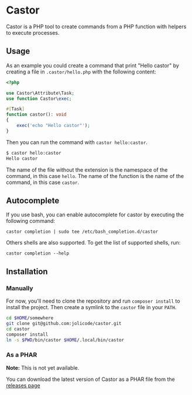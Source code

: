 # Castor

Castor is a PHP tool to create commands from a PHP function with helpers to
execute processes.

## Usage

As an example you could create a command that print "Hello castor" by creating a
file in `.castor/hello.php` with the following content:

```php
<?php

use Castor\Attribute\Task;
use function Castor\exec;

#[Task]
function castor(): void
{
    exec('echo "Hello castor"');
}
```

Then you can run the command with `castor hello:castor`.

```bash
$ castor hello:castor
Hello castor
```

The name of the file without the extension is the namespace of the command, in
this case `hello`. The name of the function is the name of the command, in this
case `castor`.

## Autocomplete

If you use bash, you can enable autocomplete for castor by executing the following command:

```
castor completion | sudo tee /etc/bash_completion.d/castor
```

Others shells are also supported. To get the list of supported shells, run:
```
castor completion --help
```

## Installation

### Manually

For now, you'll need to clone the repository and run `composer install` to
install the project. Then create a symlink to the `castor` file in your `PATH`.

```bash
cd $HOME/somewhere
git clone git@github.com:jolicode/castor.git
cd castor
composer install
ln -s $PWD/bin/castor $HOME/.local/bin/castor
```

### As a PHAR

**Note:** This is not yet available.

You can download the latest version of Castor as a PHAR file from the [releases
page](https://github.com/jolicode/castor/releases)
